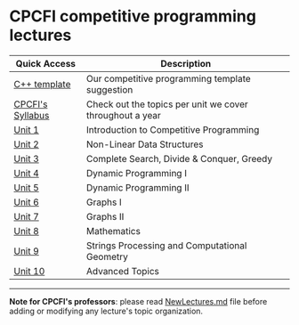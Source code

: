 # CPCFI competitive programming lectures

| Quick Access | Description |
| ----------- | ----------- |
| [C++ template](https://github.com/CPCFI-org/lectures/blob/main/cpcfi_template.cpp)  | Our competitive programming template suggestion |
| [CPCFI's Syllabus](https://github.com/CPCFI-org/lectures/blob/main/CPCFI_Syllabus.pdf)  | Check out the topics per unit we cover throughout a year |
| [Unit 1](https://github.com/CPCFI-org/lectures/tree/main/1-Introduction) | Introduction to Competitive Programming |
| [Unit 2](https://github.com/CPCFI-org/lectures/tree/main/2-Non-linear-data-structures) | Non-Linear Data Structures |
| [Unit 3](https://github.com/CPCFI-org/lectures/tree/main/3-CS-DQ-Greedy) | Complete Search, Divide & Conquer, Greedy |
| [Unit 4](https://github.com/CPCFI-org/lectures/tree/main/4-Dynamic-Programming-I) | Dynamic Programming I |
| [Unit 5](https://github.com/CPCFI-org/lectures/tree/main/5-Dynamic-Programming-II) | Dynamic Programming II |
| [Unit 6](https://github.com/CPCFI-org/lectures/tree/main/6-Graphs-I) | Graphs I |
| [Unit 7](https://github.com/CPCFI-org/lectures/tree/main/7-Graphs-II) | Graphs II |
| [Unit 8](https://github.com/CPCFI-org/lectures/tree/main/8-Mathematics)  | Mathematics  | 
| [Unit 9](https://github.com/CPCFI-org/lectures/tree/main/9-String-Processing-And-Computational-Geometry) | Strings Processing and Computational Geometry |
| [Unit 10](https://github.com/CPCFI-org/lectures/tree/main/10-Advanced-Topics) | Advanced Topics |

---

**Note for CPCFI's professors**: please read [NewLectures.md](https://github.com/CPCFI-org/lectures/blob/main/NewLectures.md) file before adding or modifying any lecture's topic organization.

